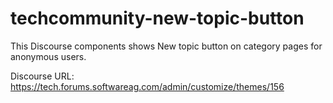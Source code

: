 # techcommunity-new-topic-button

This Discourse components shows New topic button on category pages for anonymous users.

Discourse URL: https://tech.forums.softwareag.com/admin/customize/themes/156
